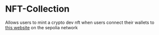 # NFT-Collection
Allows users to mint a crypto dev nft when users connect their wallets to [this website](https://nft-collection-1-sigma.vercel.app) on the sepolia network
